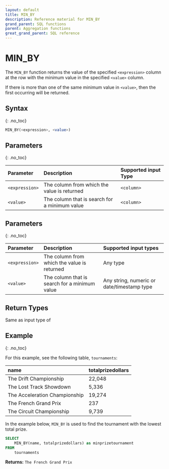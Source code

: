 ```yaml
---
layout: default
title: MIN_BY
description: Reference material for MIN_BY
grand_parent: SQL functions
parent: Aggregation functions
great_grand_parent: SQL reference
---
```



# MIN\_BY

The `MIN_BY` function returns the value of the specified `<expression>` column at the row with the minimum value in the specified `<value>` column.

If there is more than one of the same minimum value in `<value>`, then the first occurring will be returned.

## Syntax
{: .no_toc}

```sql
MIN_BY(<expression>, <value>)
```

## Parameters 
{: .no_toc}

| Parameter | Description                                        | Supported input Type |
| :--------- | :-------------------------------------------------|:---------------------|
| `<expression>`   | The column from which the value is returned | `<column>`           |
| `<value>`   | The column that is search for a minimum value    | `<column>`           |

## Parameters
{: .no_toc}

| Parameter | Description                         |Supported input types |
| :--------- | :----------------------------------- | :---------------------|
| `<expression>` | The column from which the value is returned | Any type |
| `<value>` | The column that is search for a minimum value | Any string, numeric or date/timestamp type |

## Return Types

Same as input type of <expression>

## Example
{: .no_toc}

For this example, see the following table, `tournaments`:

| name                          | totalprizedollars |
| :-----------------------------| :-----------------| 
| The Drift Championship        | 22,048            |
| The Lost Track Showdown       | 5,336             |
| The Acceleration Championship | 19,274            |
| The French Grand Prix         | 237               |
| The Circuit Championship      | 9,739             |


In the example below, `MIN_BY` is used to find the tournament with the lowest total prize.

```sql
SELECT
	MIN_BY(name, totalprizedollars) as minprizetournament
FROM
	tournaments
```

**Returns:** `The French Grand Prix`
